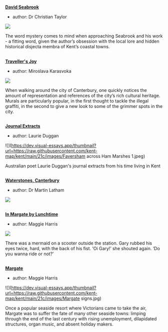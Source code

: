<param ve-config 
       title="21st Century"
       banner="images/Millenium Mural.jpg"
       layout="index">

#

##
**[David Seabrook](21c-seabrook-biography)**

- author: Dr Christian Taylor

![](https://dev.visual-essays.app/thumbnail?url=https://raw.githubusercontent.com/kent-map/kent/main/images/thumbnails/21c.jpg)

The word mystery comes to mind when approaching Seabrook and his work - a fitting word, given the author’s obsession with the local lore and hidden historical disjecta membra of Kent’s coastal towns.

##
**[Traveller's Joy](21c-travellers-joy)**

- author: Miroslava Karasvoka

![](https://dev.visual-essays.app/thumbnail?url=https://raw.githubusercontent.com/kent-map/kent/main/21c/images/TravellersJoyMJC.jpg)

When walking around the city of Canterbury, one quickly notices the amount of representation and references of the city’s rich cultural heritage. Murals are particularly popular, in the first thought to tackle the illegal graffiti, in the second to give a new look to some of the grimmer spots in the city. 

##
**[Journal Extracts](21c-kent-journal-extracts)**

- author: Laurie Duggan

![](https://dev.visual-essays.app/thumbnail?url=https://raw.githubusercontent.com/kent-map/kent/main/21c/images/Faversham across Ham Marshes 1.jpeg)

Australian poet Laurie Duggan's journal extracts from his time living in Kent

##
**[Waterstones, Canterbury](21-waterstones-canterbury)**

- author: Dr Martin Latham

![](https://dev.visual-essays.app/thumbnail?url=https://raw.githubusercontent.com/kent-map/kent/main/21c/images/Waterstones.jpg)




##
**[In Margate by Lunchtime](21c-margate-lunchtime)**

- author: Maggie Harris

![](https://dev.visual-essays.app/thumbnail?url=https://raw.githubusercontent.com/kent-map/kent/main/21c/images/eliot5.JPG)

There was a mermaid on a scooter outside the station. Gary rubbed his eyes twice, hard, with the back of his fist. ‘Oi Gary!’ she shouted again. ‘Do you wanna ride or not?’

##
**[Margate](21c-margate)**

- author: Maggie Harris

![](https://dev.visual-essays.app/thumbnail?url=https://raw.githubusercontent.com/kent-map/kent/main/21c/images/Margate signs.jpg)

Once a popular seaside resort where Victorians came to take the air, Margate was to suffer the fate of many other seaside towns: limping through the end of the last century with rising unemployment, dilapidated structures, organ music, and absent holiday makers.


